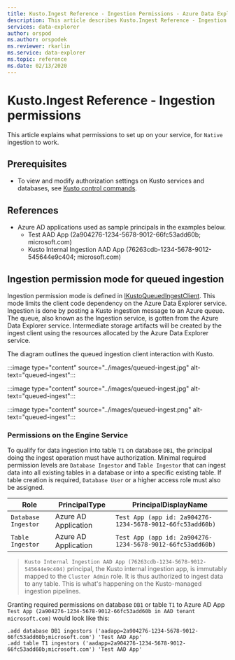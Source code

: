 ```yaml
---
title: Kusto.Ingest Reference - Ingestion Permissions - Azure Data Explorer
description: This article describes Kusto.Ingest Reference - Ingestion Permissions in Azure Data Explorer.
services: data-explorer
author: orspod
ms.author: orspodek
ms.reviewer: rkarlin
ms.service: data-explorer
ms.topic: reference
ms.date: 02/13/2020
---
```

# Kusto.Ingest Reference - Ingestion permissions

This article explains what permissions to set up on your service, for `Native` ingestion to work.

## Prerequisites

* To view and modify authorization settings on Kusto services and databases, see [Kusto control commands](../../management/security-roles.md).

## References

* Azure AD applications used as sample principals in the examples below.
    * Test AAD App (2a904276-1234-5678-9012-66fc53add60b; microsoft.com)
    * Kusto Internal Ingestion AAD App (76263cdb-1234-5678-9012-545644e9c404; microsoft.com)

## Ingestion permission mode for queued ingestion

Ingestion permission mode is defined in [IKustoQueuedIngestClient](kusto-ingest-client-reference.md#interface-ikustoqueuedingestclient). This mode limits the client code dependency on the Azure Data Explorer service. Ingestion is done by posting a Kusto ingestion message to an Azure queue. The queue, also known as the Ingestion service, is gotten from the Azure Data Explorer service. Intermediate storage artifacts will be created by the ingest client using the resources allocated by the Azure Data Explorer service.

The diagram outlines the queued ingestion client interaction with Kusto.

:::image type="content" source="../images/queued-ingest.jpg" alt-text="queued-ingest":::


:::image type="content" source="../images/queued-ingest.jpg" alt-text="queued-ingest":::

:::image type="content" source="../images/queued-ingest.png" alt-text="queued-ingest":::

### Permissions on the Engine Service

To qualify for data ingestion into table `T1` on database `DB1`, the principal doing the ingest operation must have authorization.
Minimal required permission levels are `Database Ingestor` and `Table Ingestor` that can ingest data into all existing tables in a database or into a specific existing table.
If table creation is required, `Database User` or a higher access role must also be assigned.


|Role                 |PrincipalType        |PrincipalDisplayName
|---------------------|---------------------|------------
|`Database Ingestor`  |Azure AD Application |`Test App (app id: 2a904276-1234-5678-9012-66fc53add60b)`
|`Table Ingestor`     |Azure AD Application |`Test App (app id: 2a904276-1234-5678-9012-66fc53add60b)`

>`Kusto Internal Ingestion AAD App (76263cdb-1234-5678-9012-545644e9c404)` principal, the Kusto internal ingestion app, is immutably mapped to the `Cluster Admin` role. It is thus authorized to ingest data to any table. This is what's happening on the Kusto-managed ingestion pipelines.

Granting required permissions on database `DB1` or table `T1` to Azure AD App `Test App (2a904276-1234-5678-9012-66fc53add60b in AAD tenant microsoft.com)` would look like this:

```kusto
.add database DB1 ingestors ('aadapp=2a904276-1234-5678-9012-66fc53add60b;microsoft.com') 'Test AAD App'
.add table T1 ingestors ('aadapp=2a904276-1234-5678-9012-66fc53add60b;microsoft.com') 'Test AAD App'
```
